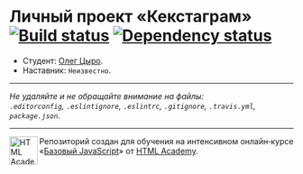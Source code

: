 # Личный проект «Кекстаграм» [![Build status][travis-image]][travis-url] [![Dependency status][dependency-image]][dependency-url]

* Студент: [Олег Цыро](https://up.htmlacademy.ru/javascript/4/user/150948).
* Наставник: `Неизвестно`.

---

_Не удаляйте и не обращайте внимание на файлы:_<br>
_`.editorconfig`, `.eslintignore`, `.eslintrc`, `.gitignore`, `.travis.yml`, `package.json`._

---

<a href="https://htmlacademy.ru/intensive/javascript"><img align="left" width="50" height="50" title="HTML Academy" src="https://up.htmlacademy.ru/static/img/intensive/javascript/logo-for-github.svg"></a>

Репозиторий создан для обучения на интенсивном онлайн‑курсе «[Базовый JavaScript](https://htmlacademy.ru/intensive/javascript)» от [HTML Academy](https://htmlacademy.ru).

[travis-image]: https://travis-ci.org/htmlacademy-javascript/150948-kekstagram.svg?branch=master
[travis-url]: https://travis-ci.org/htmlacademy-javascript/150948-kekstagram
[dependency-image]: https://david-dm.org/htmlacademy-javascript/150948-kekstagram.svg?style=flat-square
[dependency-url]: https://david-dm.org/htmlacademy-javascript/150948-kekstagram
